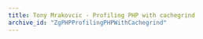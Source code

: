 ```yaml
---
title: Tony Mrakovcic - Profiling PHP with cachegrind
archive_id: "ZgPHPProfilingPHPWithCachegrind"
---
```

